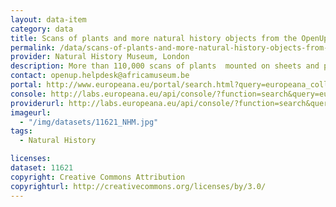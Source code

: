 ```yaml
---
layout: data-item
category: data
title: Scans of plants and more natural history objects from the OpenUp! project
permalink: /data/scans-of-plants-and-more-natural-history-objects-from-the-openup-project
provider: Natural History Museum, London
description: More than 110,000 scans of plants  mounted on sheets and photographs of other natural history objects, including molluscs.
contact: openup.helpdesk@africamuseum.be
portal: http://www.europeana.eu/portal/search.html?query=europeana_collectionName%3A11621*&rows=12
console: http://labs.europeana.eu/api/console/?function=search&query=europeana_collectionName%3A11621*&rows=12
providerurl: http://labs.europeana.eu/api/console/?function=search&query=europeana_collectionName%3A11621*&rows=12
imageurl:
  - "/img/datasets/11621_NHM.jpg"
tags:
  - Natural History

licenses:
dataset: 11621
copyright: Creative Commons Attribution
copyrighturl: http://creativecommons.org/licenses/by/3.0/
---
```


